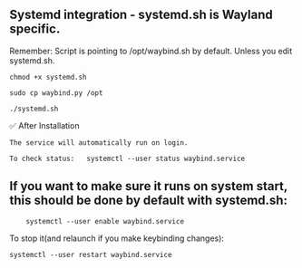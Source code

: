 
## Systemd integration - systemd.sh is Wayland specific.

Remember: Script is pointing to /opt/waybind.sh by default. Unless you edit systemd.sh.

    chmod +x systemd.sh

    sudo cp waybind.py /opt

    ./systemd.sh


✅ After Installation

    The service will automatically run on login.

    To check status:   systemctl --user status waybind.service

## If you want to make sure it runs on system start, this should be done by default with systemd.sh:

        systemctl --user enable waybind.service

To stop it(and relaunch if you make keybinding changes):

    systemctl --user restart waybind.service

